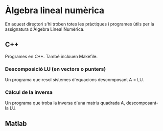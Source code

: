 # Àlgebra lineal numèrica
En aquest directori s'hi troben totes les pràctiques i programes útils per la assignatura d'Àlgebra Lineal Numèrica.
## C++
Programes en C++. També inclouen Makefile.
### Descomposició LU (en vectors o punters)
Un programa que resol sistemes d'equacions descomposant A = LU.
### Càlcul de la inversa
Un programa que troba la inversa d'una matriu quadrada A, descomposant-la LU.
## Matlab
